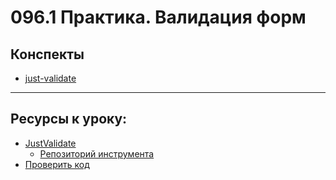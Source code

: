# 096.1 Практика. Валидация форм

## Конспекты

- [just-validate](<../(packages)/validation/just-validate.md>)

<hr>

## Ресурсы к уроку:

- [JustValidate](https://just-validate.dev/)
  - [Репозиторий инструмента](https://github.com/horprogs/Just-validate)
- [Проверить код](https://github.com/yankovalenko94/Webdev/tree/main/Ceramic_step_13)
